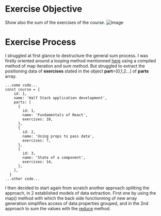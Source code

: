 # Exercise Objective
Show also the sum of the exercises of the course.
![image](https://github.com/devstackweb3/osa2/assets/118926098/576c27f3-583a-4212-a042-8848c98bd4b9)


# Exercise Process
I struggled at first glance to destructure the general sum process. I was firstly oriented around a looping method mentionned [here](https://codinhood.com/nano/js/sum-property-values-object/#:~:text=Another%20interesting%20way%20to%20sum,loop%20to%20the%20total%20variable.) using a compiled method of map iteration and sum method. But struggled to extract the positioning data of **exercises** stated in the object **part**=[0,1,2...] of **parts** array.

```
...some code...
const course = {
    id: 1,
    name: 'Half Stack application development',
    parts: [
      {
        id: 1,
        name: 'Fundamentals of React',
        exercises: 10,
      },
      {
        id: 2,
        name: 'Using props to pass data',
        exercises: 7,
      },
      {
        id: 3,
        name: 'State of a component',
        exercises: 14,
      },
    ],
  }
...other code...
```

I then decided to start again from scratch another approach splitting the approach, in 2 established models of data extraction. First one by using the map() method with which the back side functionning of new array generation simplifies access of data properties grouped, and in the 2nd approach to sum the values with the [reduce](https://sentry.io/answers/how-to-find-the-sum-of-an-array-of-numbers/#:~:text=Using%20reduce()&text=()%20array%20method%3A-,const%20arr%20%3D%20%5B23%2C%2034%2C%2077%2C%2099%2C,each%20element%20of%20the%20array.) method.
